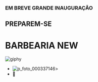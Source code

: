 ### EM BREVE GRANDE INAUGURAÇÃO ###
## PREPAREM-SE ##
# BARBEARIA NEW #
![giphy](https://user-images.githubusercontent.com/110175711/202802090-8487e912-597f-4aac-8122-58227ec5f6f7.gif)
- ![p_foto_000337146](https://user-images.githubusercontent.com/110175711/202798620-158173f0-2ddf-4776-abc3-2afa6e36fefd.jpg)>
- 🤞
